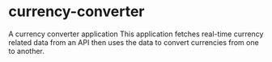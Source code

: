 # currency-converter
A currency converter application
This application fetches real-time currency related data from an API then uses the data to convert currencies from one to another.
